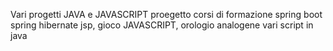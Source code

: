 Vari progetti JAVA e JAVASCRIPT 
proegetto corsi di formazione 
spring boot spring hibernate 
jsp,  gioco JAVASCRIPT, orologio 
analogene vari script in java 
